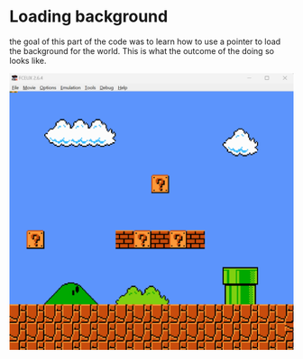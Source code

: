 # Loading background

the goal of this part of the code was to learn how to use a pointer
to load the background for the world. This is what the outcome
of the doing so looks like.

![screenshot](world-with-background.png)

